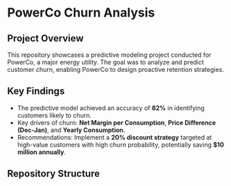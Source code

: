 # PowerCo Churn Analysis

## Project Overview
This repository showcases a predictive modeling project conducted for PowerCo, a major energy utility. The goal was to analyze and predict customer churn, enabling PowerCo to design proactive retention strategies.

## Key Findings
- The predictive model achieved an accuracy of **82%** in identifying customers likely to churn.
- Key drivers of churn: **Net Margin per Consumption**, **Price Difference (Dec-Jan)**, and **Yearly Consumption**.
- Recommendations: Implement a **20% discount strategy** targeted at high-value customers with high churn probability, potentially saving **$10 million annually**.

## Repository Structure
